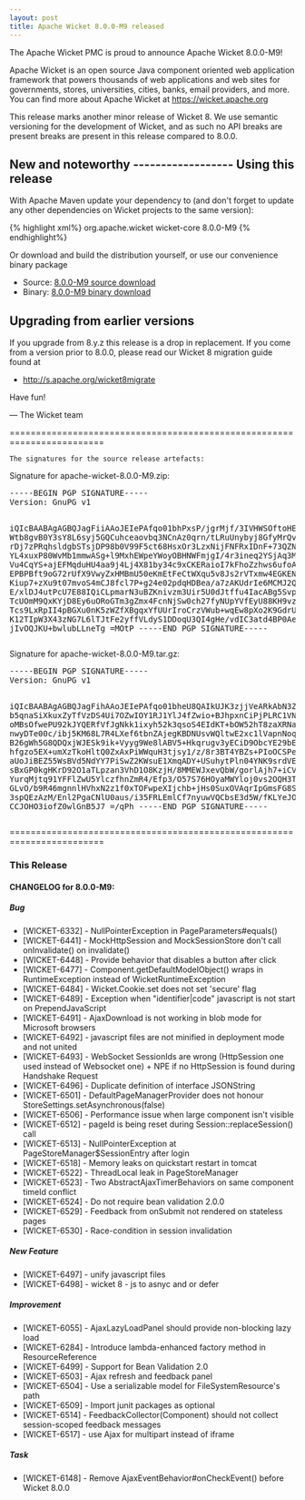 ```yaml
---
layout: post
title: Apache Wicket 8.0.0-M9 released
---
```

The Apache Wicket PMC is proud to announce Apache Wicket 8.0.0-M9!

Apache Wicket is an open source Java component oriented web application
framework that powers thousands of web applications and web sites for
governments, stores, universities, cities, banks, email providers, and
more. You can find more about Apache Wicket at https://wicket.apache.org

This release marks another minor release of Wicket 8. We
use semantic versioning for the development of Wicket, and as such no
API breaks are present breaks are present in this release compared to
8.0.0.

<OPTIONAL> New and noteworthy
<OPTIONAL> ------------------
<OPTIONAL>
Using this release
------------------

With Apache Maven update your dependency to (and don't forget to
update any other dependencies on Wicket projects to the same version):

{% highlight xml%}
<dependency>
    <groupId>org.apache.wicket</groupId>
    <artifactId>wicket-core</artifactId>
    <version>8.0.0-M9</version>
</dependency>
{% endhighlight%}

Or download and build the distribution yourself, or use our
convenience binary package

 * Source: [8.0.0-M9 source download](http://www.apache.org/dyn/closer.cgi/wicket/8.0.0-M9)
 * Binary: [8.0.0-M9 binary download](http://www.apache.org/dyn/closer.cgi/wicket/8.0.0-M9/binaries)

<!--more-->

Upgrading from earlier versions
-------------------------------

If you upgrade from 8.y.z this release is a drop in replacement. If
you come from a version prior to 8.0.0, please read our Wicket 8
migration guide found at

 * http://s.apache.org/wicket8migrate

Have fun!

— The Wicket team


========================================================================

    The signatures for the source release artefacts:

    
Signature for apache-wicket-8.0.0-M9.zip:

<div class='highlight'><pre>
-----BEGIN PGP SIGNATURE-----
Version: GnuPG v1

iQIcBAABAgAGBQJagFiiAAoJEIePAfqo01bhPxsP/jgrMjf/3IVHWSOftoHEYf+j
Wtb8gvB0Y3sY8L6syj5GQCuhceaovbq3NCnAz0qrn/tLRuUnybyj8GfyMrQv4wNP
rDj7zPRqhsldgbSTsjDP98b0V99F5ct68HsxOr3LzxNijFNFRxIDnF+73QZNjUcA
YL4xuxP80WvMb1mmwASg+l9MxhEWpeYWoyOBHNWFmjgI/4r3ineq2YSjAq3MZKOC
Vu4CqYS+ajEFMqduHU4aa9j4Lj4X81by34c9xCKERaioI7kFhoZzhws6ufoA/wNo
EPBPBft9oG72rUfX9VwyZxHMBmU50eKmEtFeCtWXqu5v8Js2rVTxmw4EGKENj3+8
Kiup7+zXu9t07mvoS4mCJ8fcl7P+g24e02pdqHDBea/a7zAKUdrIe6MCMJ2Qlw0g
E/xlDJ4utPcU7E88IQiCLpmarN3uBZKnivzm3Uir5U0dJtffu4IacABg5Svp3DAl
TcUOmM9QxKYjD8Ey6uORoGTm3gZmx4FcnNjSw0ch27fyNUpYVfEyU88KH9vz2dQP
Tcs9LxRpII4pBGXu0nK5zWZfXBgqxYfUUrIroCrzVWub+wqEw8pXo2K9GdrUYpcg
K12TIpW3X43zNG7L6lTJtFe2yffVLdyS1DDoqU3QI4gHe/vdIC3atd4BP0Aeauj1
jIvOQJKU+bwlubLLneTg
=MOtP
-----END PGP SIGNATURE-----
</pre></div>

    
Signature for apache-wicket-8.0.0-M9.tar.gz:

<div class='highlight'><pre>
-----BEGIN PGP SIGNATURE-----
Version: GnuPG v1

iQIcBAABAgAGBQJagFihAAoJEIePAfqo01bheU8QAIkUJK3zjjVeARkAbN3Zi1hE
b5qnaSiXkuxZyTfVzDS4Ui7OZwIOY1RJ1YlJ4fZwio+BJhpxnCiPjPLRC1VNwA4q
oMBsOfwePU92kJYQERfVfJgNkk1ixyh52k3qsoS4EIdKT+bOW52hT8zaXRNazhG3
nwyDTe00c/ibj5KM68L7R4LXef6tbnZAjegKBDNUsvWQltwE2xc1lVapnNoqtOAM
B26gWh5G8QDQxjWJESk9ik+Vyyg9We8lABV5+Hkqrugv3yECiD9ObcYE29bE/OHN
hfgzo5EX+umXzTkoHltQ0ZxAxPiWWquH3tjsy1/z/8r3BT4YBZs+PIoOCSPem6kK
aUoJiBEZ55WsBVd5NdYY7PiSwZ2KWsuE1XmqADY+USuhytPln04YNK9srdVESnCL
sBxGP0kgHKrD92O1aTLpzan3VhD1O8KzjH/8MMEWJxevQbW/gorlAjh7+iCVcH7g
YurqMjtq91YFFlZwU5YlczfhnZmR4/Efp3/O57S76HOyaMWYloj0vs2OQH3TJTm7
GLvO/b9R46mgnnlHVhxN2z1f0xTOFwpeXIjchb+jHs0SuxOVAqrIpGmsFG8Siv/V
3spQEzAzM/Enl2PgaCNlU0aus/i35FRLEmlCf7nyuwVQCbsE3d5W/fKLYeJOD9Wq
CCJOHO3iofZ0wlGnB5J7
=/qPh
-----END PGP SIGNATURE-----
</pre></div>

    
========================================================================

### This Release

#### CHANGELOG for 8.0.0-M9:
    
##### Bug

 * [WICKET-6332] - NullPointerException in PageParameters#equals()
 * [WICKET-6441] - MockHttpSession and MockSessionStore don't call onInvalidate() on invalidate()
 * [WICKET-6448] - Provide behavior that disables a button after click
 * [WICKET-6477] - Component.getDefaultModelObject() wraps in RuntimeException instead of WicketRuntimeException
 * [WICKET-6484] - Wicket.Cookie.set does not set 'secure' flag
 * [WICKET-6489] - Exception when "identifier|code" javascript is not start on PrependJavaScript
 * [WICKET-6491] - AjaxDownload is not working in blob mode for Microsoft browsers
 * [WICKET-6492] - javascript files are not minified in deployment mode and not united
 * [WICKET-6493] - WebSocket SessionIds are wrong (HttpSession one used instead of Websocket one) + NPE if no HttpSession is found during Handshake Request
 * [WICKET-6496] - Duplicate definition of interface JSONString
 * [WICKET-6501] - DefaultPageManagerProvider does not honour StoreSettings.setAsynchronous(false)
 * [WICKET-6506] - Performance issue when large component isn't visible
 * [WICKET-6512] - pageId is being reset during Session::replaceSession() call
 * [WICKET-6513] - NullPointerException at PageStoreManager$SessionEntry after login
 * [WICKET-6518] - Memory leaks on quickstart restart in tomcat
 * [WICKET-6522] - ThreadLocal leak in PageStoreManager
 * [WICKET-6523] - Two AbstractAjaxTimerBehaviors on same component timeId conflict
 * [WICKET-6524] - Do not require bean validation 2.0.0
 * [WICKET-6529] - Feedback from onSubmit not rendered on stateless pages
 * [WICKET-6530] - Race-condition in session invalidation

##### New Feature

 * [WICKET-6497] - unify javascript files
 * [WICKET-6498] - wicket 8 - js to asnyc and or defer

##### Improvement

 * [WICKET-6055] - AjaxLazyLoadPanel should provide non-blocking lazy load
 * [WICKET-6284] - Introduce lambda-enhanced factory method in ResourceReference 
 * [WICKET-6499] - Support for Bean Validation 2.0
 * [WICKET-6503] - Ajax refresh and feedback panel
 * [WICKET-6504] - Use a serializable model for FileSystemResource's path
 * [WICKET-6509] - Import junit packages as optional
 * [WICKET-6514] - FeedbackCollector(Component) should not collect session-scoped feedback messages
 * [WICKET-6517] - use Ajax for multipart instead of iframe

##### Task

 * [WICKET-6148] - Remove AjaxEventBehavior#onCheckEvent() before Wicket 8.0.0

